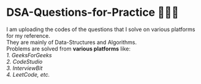 # DSA-Questions-for-Practice 👨‍💻🥇
I am uploading the codes of the questions that I solve on various platforms for my reference.
<br>They are mainly of Data-Structures and Algorithms.
<br>Problems are solved from **various platforms** like:
<br>*1. GeeksForGeeks*
<br>*2. CodeStudio*
<br>*3. InterviewBit*
<br>*4. LeetCode, etc.*
